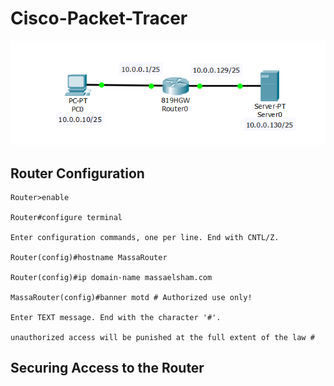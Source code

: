 # Cisco-Packet-Tracer

![Image alt attribute](https://github.com/aminagrebi/Cisco-Packet-Tracer/blob/master/0001.PNG)

## Router Configuration
```
Router>enable

Router#configure terminal

Enter configuration commands, one per line. End with CNTL/Z.

Router(config)#hostname MassaRouter

Router(config)#ip domain-name massaelsham.com

MassaRouter(config)#banner motd # Authorized use only!

Enter TEXT message. End with the character '#'.

unauthorized access will be punished at the full extent of the law #
```

## Securing Access to the Router


